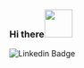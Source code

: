 ### Hi there<img src="https://media.giphy.com/media/31vamYdZV5ISQ/giphy.gif" width="50">

![Linkedin Badge](https://img.shields.io/badge/DilaYapici-blue?style=flat&logo=linkedin&labelColor=blue&link=https://www.linkedin.com/in/dila-yapici/)

